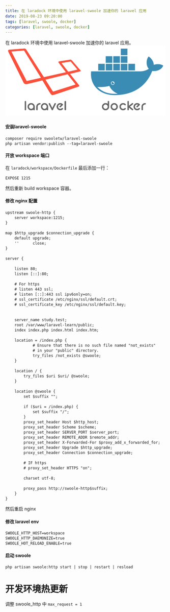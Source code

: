 ```yaml
---
title: 在 laradock 环境中使用 laravel-swoole 加速你的 laravel 应用
date: 2019-08-23 09:20:00
tags: [laravel, swoole, docker]
categories: [laravel, swoole, docker]
---
```


在 laradock 环境中使用 laravel-swoole 加速你的 laravel 应用。
![](laravel-swoole-in-laradock/laradock.png)
<!-- more -->

#### 安装laravel-swoole
```
composer require swooletw/laravel-swoole
php artisan vendor:publish --tag=laravel-swoole
```

#### 开放 workspace 端口
在 `laradock/workspace/Dockerfile` 最后添加一行：
```
EXPOSE 1215
```

然后重新 build workspace 容器。


#### 修改 nginx 配置
```
upstream swoole-http {
    server workspace:1215;
}

map $http_upgrade $connection_upgrade {
    default upgrade;
    ''      close;
}

server {

    listen 80;
    listen [::]:80;

    # For https
    # listen 443 ssl;
    # listen [::]:443 ssl ipv6only=on;
    # ssl_certificate /etc/nginx/ssl/default.crt;
    # ssl_certificate_key /etc/nginx/ssl/default.key;


    server_name study.test;
    root /var/www/laravel-learn/public;
    index index.php index.html index.htm;

    location = /index.php {
            # Ensure that there is no such file named "not_exists"
            # in your "public" directory.
            try_files /not_exists @swoole;
    }

    location / {
        try_files $uri $uri/ @swoole;
    }

    location @swoole {
        set $suffix "";

        if ($uri = /index.php) {
            set $suffix "/";
        }
        proxy_set_header Host $http_host;
        proxy_set_header Scheme $scheme;
        proxy_set_header SERVER_PORT $server_port;
        proxy_set_header REMOTE_ADDR $remote_addr;
        proxy_set_header X-Forwarded-For $proxy_add_x_forwarded_for;
        proxy_set_header Upgrade $http_upgrade;
        proxy_set_header Connection $connection_upgrade;

        # IF https
        # proxy_set_header HTTPS "on";

        charset utf-8;

        proxy_pass http://swoole-http$suffix;
    }
}
```

然后重启 nginx

#### 修改 laravel env
```
SWOOLE_HTTP_HOST=workspace
SWOOLE_HTTP_DAEMONIZE=true
SWOOLE_HOT_RELOAD_ENABLE=true
```

#### 启动 swoole
```
php artisan swoole:http start | stop | restart | resload
```

# 开发环境热更新
调整 swoole_http 中 `max_request = 1`
